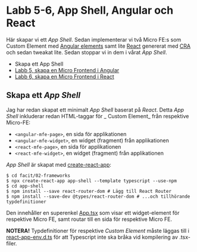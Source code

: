 Labb 5-6, App Shell, Angular och React
======================================
Här skapar vi ett _App Shell_. Sedan implementerar vi två Micro FE:s som Custom Element med
[Angular elements](https://angular.io/guide/elements#angular-elements-overview) samt lite
[React](https://reactjs.org/) genererat med [CRA](https://create-react-app.dev/) och sedan tweakat lite. Sedan stoppar
vi in dem i vårat _App Shell_.

- Skapa ett App Shell
- [Labb 5, skapa en Micro Frontend i Angular](angular-mfe/README.md)
- [Labb 6, skapa en Micro Frontend i React](react-mfe/README.md)

Skapa ett _App Shell_
---------------------
Jag har redan skapat ett minimalt _App Shell_ baserat på _React_. Detta _App Shell_ inkluderar redan HTML-taggar för _
Custom Element_
från respektive Micro-FE:

- `<angular-mfe-page>`, en sida för applikationen
- `<angular-mfe-widget>`, en widget (fragment) från applikationen
- `<react-mfe-page>`, en sida för applikationen
- `<react-mfe-widget>`, en widget (fragment) från applikationen

_App Shell_ är skapat med [create-react-app](https://create-react-app.dev):

```shell
$ cd facit/02-frameworks
$ npx create-react-app app-shell --template typescript --use-npm
$ cd app-shell
$ npm install --save react-router-dom # Lägg till React Router
$ npm install --save-dev @types/react-router-dom # ...och tillhörande typdefinitioner
```

Den innehåller en superenkel [App.tsx](./app-shell/src/App.tsx)
som visar ett widget-element för respektive Micro FE, samt routar till en sida för respektive Micro FE.

**NOTERA!** Typdefinitioner för respektive _Custom Element_ måste läggas till
i [react-app-env.d.ts](./app-shell/src/react-app-env.d.ts) för att Typescript inte ska bråka vid kompilering av
.tsx-filer.
